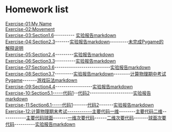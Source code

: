 Homework list
============================
[Exercise-01:My Name](https://github.com/Wangsenlol/compuational_physics_N2015301020139/blob/master/%E5%A7%93%E5%90%8D.py)<br/>
[Exercise-02:Movement](http://note.youdao.com/noteshare?id=1fa57afc028a1f6cd6080cc7b10a6b73)<br/>
[Exercise-03:Section1.6](https://github.com/Wangsenlol/compuational_physics_N2015301020139/tree/master/Chapter1)----------
[实验报告markdown](https://www.zybuluo.com/Andy-Wang/note/901661)<br/>
[Exercise-04:Section2.3](https://github.com/Wangsenlol/compuational_physics_N2015301020139/blob/master/Chapter2/%E4%BD%9C%E4%B8%9A2.12.py)-------[实验报告markdown](https://www.zybuluo.com/Andy-Wang/note/913288)---------[未完成Pygame的解释说明](https://www.zybuluo.com/Andy-Wang/note/914409)<br/>
[Exercise-05:Section2.4](https://github.com/Wangsenlol/compuational_physics_N2015301020139/blob/master/Chapter2/%E4%BD%9C%E4%B8%9A2.21.py)---------[实验报告markdown](https://www.zybuluo.com/Andy-Wang/note/921767)<br/>
[Exercise-06:Section3.3](https://raw.githubusercontent.com/Wangsenlol/compuational_physics_N2015301020139/master/Chapter3/3.13.py)----------[实验报告markdown](https://www.zybuluo.com/Andy-Wang/note/930353)<br/>
[Exercise-07:Section3.6](https://raw.githubusercontent.com/Wangsenlol/compuational_physics_N2015301020139/master/Chapter3/%E4%BD%9C%E4%B8%9A3.25.py)---------------------------[实验报告markdown](https://www.zybuluo.com/Andy-Wang/note/938666)<br/>
[Exercise-08:Section3.7](https://raw.githubusercontent.com/Wangsenlol/compuational_physics_N2015301020139/master/Chapter3/%E4%BD%9C%E4%B8%9A3.31.py)---------[实验报告markdown](https://www.zybuluo.com/Andy-Wang/note/947128)--------[计算物理期中考试Pygame](https://github.com/Wangsenlol/compuational_physics_N2015301020139/tree/master/Pygame)-------[游戏玩法markdown](https://www.zybuluo.com/Andy-Wang/note/947808)<br/>
[Exercise-09:Section4.4](https://raw.githubusercontent.com/Wangsenlol/compuational_physics_N2015301020139/master/Chapter4/%E4%BD%9C%E4%B8%9A4.12.py)------------------[实验报告markdown](https://www.zybuluo.com/Andy-Wang/note/971329)<br/>
[Exercise-10:Section5.1-----代码1](https://raw.githubusercontent.com/Wangsenlol/compuational_physics_N2015301020139/master/Chapter5/%E4%BD%9C%E4%B8%9A5.3.py)--[代码2](https://raw.githubusercontent.com/Wangsenlol/compuational_physics_N2015301020139/master/Chapter5/%E4%BD%9C%E4%B8%9A5.3_1.py)---------------------[实验报告markdown](https://www.zybuluo.com/Andy-Wang/note/979608)<br/>
[Exercise-11:Section6.1-----代码1](https://raw.githubusercontent.com/Wangsenlol/compuational_physics_N2015301020139/master/Chapter6/%E4%B9%A0%E9%A2%986.2.py)-------[代码2](https://raw.githubusercontent.com/Wangsenlol/compuational_physics_N2015301020139/master/Chapter6/%E4%B9%A0%E9%A2%986.2_1.py)-------[实验报告markdown](https://www.zybuluo.com/Andy-Wang/note/987837)<br/>
[Exercise-12:计算物理期末考试------------主要代码一维](https://raw.githubusercontent.com/Wangsenlol/compuational_physics_N2015301020139/master/Final%20Test/%E4%B8%BB%E8%A6%81%E4%BB%A3%E7%A0%811.py)--------[主要代码二维](https://raw.githubusercontent.com/Wangsenlol/compuational_physics_N2015301020139/master/Final%20Test/%E4%B8%BB%E8%A6%81%E4%BB%A3%E7%A0%812%E7%BB%B4.py)------------[主要代码球面](https://raw.githubusercontent.com/Wangsenlol/compuational_physics_N2015301020139/master/Final%20Test/%E4%B8%BB%E8%A6%81%E4%BB%A3%E7%A0%81%E7%90%83%E9%9D%A2.py)-------[一维次要代码](https://raw.githubusercontent.com/Wangsenlol/compuational_physics_N2015301020139/master/Final%20Test/%E9%9A%8F%E6%9C%BA%E6%AD%A5%E9%95%BF.py)------[二维次要代码](https://raw.githubusercontent.com/Wangsenlol/compuational_physics_N2015301020139/master/Final%20Test/%E4%BA%8C%E7%BB%B4%E9%9A%8F%E6%9C%BA%E8%A1%8C%E8%B5%B0.py)-------[球面次要代码](https://raw.githubusercontent.com/Wangsenlol/compuational_physics_N2015301020139/master/Final%20Test/%E7%90%83%E9%9D%A2%E4%B8%8A%E7%9A%84%E9%9A%8F%E6%9C%BA%E8%A1%8C%E8%B5%B0.py)----------[实验报告markdown](https://www.zybuluo.com/Andy-Wang/note/996547)<br/>

